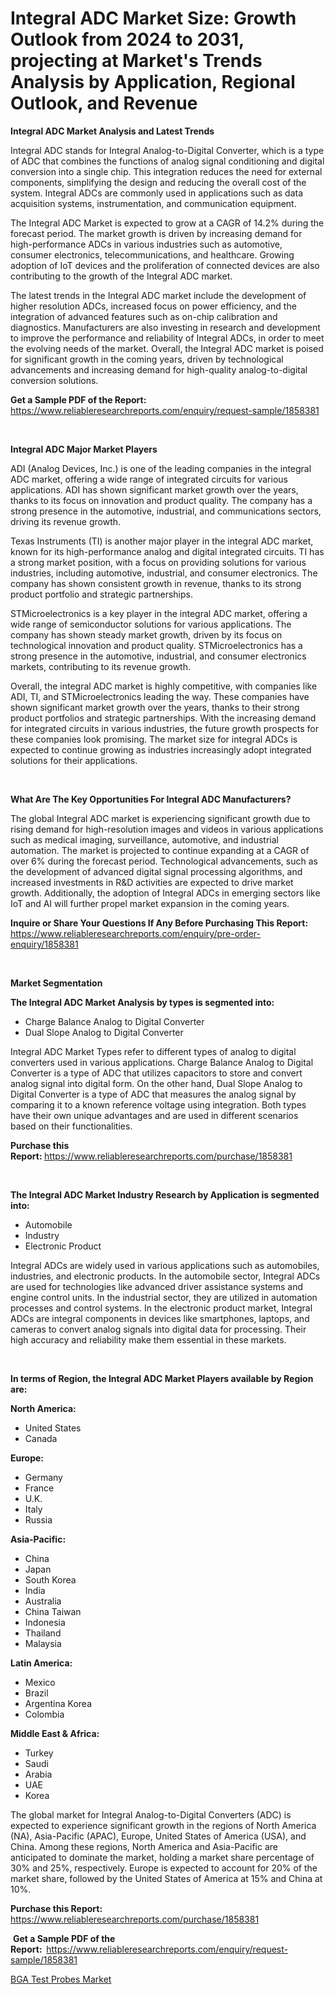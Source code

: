 <p><h1>Integral ADC Market Size: Growth Outlook from 2024 to 2031, projecting at Market's Trends Analysis by Application, Regional Outlook, and Revenue</h1></p><p><strong>Integral ADC Market Analysis and Latest Trends</strong></p>
<p><p>Integral ADC stands for Integral Analog-to-Digital Converter, which is a type of ADC that combines the functions of analog signal conditioning and digital conversion into a single chip. This integration reduces the need for external components, simplifying the design and reducing the overall cost of the system. Integral ADCs are commonly used in applications such as data acquisition systems, instrumentation, and communication equipment.</p><p>The Integral ADC Market is expected to grow at a CAGR of 14.2% during the forecast period. The market growth is driven by increasing demand for high-performance ADCs in various industries such as automotive, consumer electronics, telecommunications, and healthcare. Growing adoption of IoT devices and the proliferation of connected devices are also contributing to the growth of the Integral ADC market.</p><p>The latest trends in the Integral ADC market include the development of higher resolution ADCs, increased focus on power efficiency, and the integration of advanced features such as on-chip calibration and diagnostics. Manufacturers are also investing in research and development to improve the performance and reliability of Integral ADCs, in order to meet the evolving needs of the market. Overall, the Integral ADC market is poised for significant growth in the coming years, driven by technological advancements and increasing demand for high-quality analog-to-digital conversion solutions.</p></p>
<p><strong>Get a Sample PDF of the Report:&nbsp;</strong> <a href="https://www.reliableresearchreports.com/enquiry/request-sample/1858381">https://www.reliableresearchreports.com/enquiry/request-sample/1858381</a></p>
<p>&nbsp;</p>
<p><strong>Integral ADC Major Market Players</strong></p>
<p><p>ADI (Analog Devices, Inc.) is one of the leading companies in the integral ADC market, offering a wide range of integrated circuits for various applications. ADI has shown significant market growth over the years, thanks to its focus on innovation and product quality. The company has a strong presence in the automotive, industrial, and communications sectors, driving its revenue growth.</p><p>Texas Instruments (TI) is another major player in the integral ADC market, known for its high-performance analog and digital integrated circuits. TI has a strong market position, with a focus on providing solutions for various industries, including automotive, industrial, and consumer electronics. The company has shown consistent growth in revenue, thanks to its strong product portfolio and strategic partnerships.</p><p>STMicroelectronics is a key player in the integral ADC market, offering a wide range of semiconductor solutions for various applications. The company has shown steady market growth, driven by its focus on technological innovation and product quality. STMicroelectronics has a strong presence in the automotive, industrial, and consumer electronics markets, contributing to its revenue growth.</p><p>Overall, the integral ADC market is highly competitive, with companies like ADI, TI, and STMicroelectronics leading the way. These companies have shown significant market growth over the years, thanks to their strong product portfolios and strategic partnerships. With the increasing demand for integrated circuits in various industries, the future growth prospects for these companies look promising. The market size for integral ADCs is expected to continue growing as industries increasingly adopt integrated solutions for their applications.</p></p>
<p>&nbsp;</p>
<p><strong>What Are The Key Opportunities For Integral ADC Manufacturers?</strong></p>
<p><p>The global Integral ADC market is experiencing significant growth due to rising demand for high-resolution images and videos in various applications such as medical imaging, surveillance, automotive, and industrial automation. The market is projected to continue expanding at a CAGR of over 6% during the forecast period. Technological advancements, such as the development of advanced digital signal processing algorithms, and increased investments in R&D activities are expected to drive market growth. Additionally, the adoption of Integral ADCs in emerging sectors like IoT and AI will further propel market expansion in the coming years.</p></p>
<p><strong>Inquire or Share Your Questions If Any Before Purchasing This Report:</strong> <a href="https://www.reliableresearchreports.com/enquiry/pre-order-enquiry/1858381">https://www.reliableresearchreports.com/enquiry/pre-order-enquiry/1858381</a></p>
<p>&nbsp;</p>
<p><strong>Market Segmentation</strong></p>
<p><strong>The Integral ADC Market Analysis by types is segmented into:</strong></p>
<p><ul><li>Charge Balance Analog to Digital Converter</li><li>Dual Slope Analog to Digital Converter</li></ul></p>
<p><p>Integral ADC Market Types refer to different types of analog to digital converters used in various applications. Charge Balance Analog to Digital Converter is a type of ADC that utilizes capacitors to store and convert analog signal into digital form. On the other hand, Dual Slope Analog to Digital Converter is a type of ADC that measures the analog signal by comparing it to a known reference voltage using integration. Both types have their own unique advantages and are used in different scenarios based on their functionalities.</p></p>
<p><strong>Purchase this Report:&nbsp;</strong><a href="https://www.reliableresearchreports.com/purchase/1858381">https://www.reliableresearchreports.com/purchase/1858381</a></p>
<p>&nbsp;</p>
<p><strong>The Integral ADC Market Industry Research by Application is segmented into:</strong></p>
<p><ul><li>Automobile</li><li>Industry</li><li>Electronic Product</li></ul></p>
<p><p>Integral ADCs are widely used in various applications such as automobiles, industries, and electronic products. In the automobile sector, Integral ADCs are used for technologies like advanced driver assistance systems and engine control units. In the industrial sector, they are utilized in automation processes and control systems. In the electronic product market, Integral ADCs are integral components in devices like smartphones, laptops, and cameras to convert analog signals into digital data for processing. Their high accuracy and reliability make them essential in these markets.</p></p>
<p>&nbsp;</p>
<p><strong>In terms of Region, the Integral ADC Market Players available by Region are:</strong></p>
<p>
    <p> <strong> North America: </strong>
        <ul>
            <li>United States</li>
            <li>Canada</li>
        </ul>
        </p> 
    <p> <strong> Europe: </strong>
        <ul>
            <li>Germany</li>
            <li>France</li>
            <li>U.K.</li>
            <li>Italy</li>
            <li>Russia</li>
        </ul>
        </p> 
    <p> <strong> Asia-Pacific: </strong>
        <ul>
            <li>China</li>
            <li>Japan</li>
            <li>South Korea</li>
            <li>India</li>
            <li>Australia</li>
            <li>China Taiwan</li>
            <li>Indonesia</li>
            <li>Thailand</li>
            <li>Malaysia</li>
        </ul>
        </p> 
    <p> <strong> Latin America: </strong>
        <ul>
            <li>Mexico</li>
            <li>Brazil</li>
            <li>Argentina Korea</li>
            <li>Colombia</li>
        </ul>
        </p> 
    <p> <strong> Middle East & Africa: </strong>
        <ul>
            <li>Turkey</li>
            <li>Saudi</li>
            <li>Arabia</li>
            <li>UAE</li>
            <li>Korea</li>
        </ul>
    </p>
    </p>
<p><p>The global market for Integral Analog-to-Digital Converters (ADC) is expected to experience significant growth in the regions of North America (NA), Asia-Pacific (APAC), Europe, United States of America (USA), and China. Among these regions, North America and Asia-Pacific are anticipated to dominate the market, holding a market share percentage of 30% and 25%, respectively. Europe is expected to account for 20% of the market share, followed by the United States of America at 15% and China at 10%.</p></p>
<p><strong>Purchase this Report: </strong><a href="https://www.reliableresearchreports.com/purchase/1858381">https://www.reliableresearchreports.com/purchase/1858381</a></p>
<p>&nbsp;<strong>Get a Sample PDF of the Report:&nbsp;&nbsp;</strong><a href="https://www.reliableresearchreports.com/enquiry/request-sample/1858381">https://www.reliableresearchreports.com/enquiry/request-sample/1858381</a></p>
<p><strong></strong></p>
<p><p><a href="https://github.com/NorbertYates/Market-Research-Report-List-4/blob/main/bga-test-probes-market.md">BGA Test Probes Market</a></p></p>